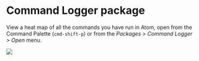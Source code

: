 # Command Logger package

View a heat map of all the commands you have run in Atom, open from the Command
Palette (`cmd-shift-p`) or from the _Packages > Command Logger > Open_ menu.

![](https://f.cloud.github.com/assets/671378/2253951/aafbb124-9dc9-11e3-99be-5ddb43d7e901.png)
